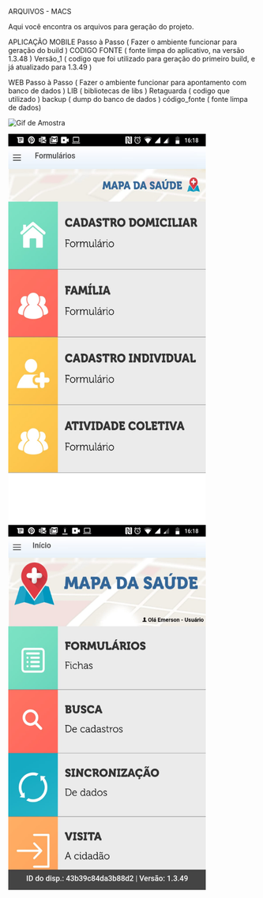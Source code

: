 ARQUIVOS - MACS

Aqui você encontra os arquivos para geração do projeto.

APLICAÇÃO MOBILE 
	Passo à Passo ( Fazer o ambiente funcionar para geração do build ) 
	CODIGO FONTE ( fonte limpa do aplicativo, na versão 1.3.48 ) 
	Versão_1 ( codigo que foi utilizado para geração do primeiro build, e já atualizado para 1.3.49 )

WEB 
	Passo à Passo ( Fazer o ambiente funcionar para apontamento com banco de dados ) 
	LIB ( bibliotecas de libs ) 
	Retaguarda ( codigo que utilizado ) 
	backup ( dump do banco de dados ) 
	código_fonte ( fonte limpa de dados)


![Gif de Amostra](https://github.com/csinho/mACS_Projeto/blob/master/macs.gif)

<img src="https://github.com/csinho/mACS_Projeto/blob/master/home.jpeg" width="400" height="790"> <img src="https://github.com/csinho/mACS_Projeto/blob/master/formularios.jpeg" width="400" height="740">
